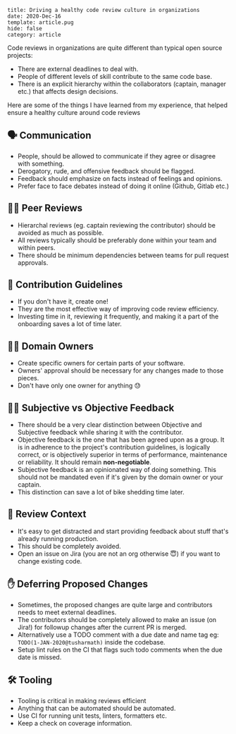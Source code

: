 ```metadata
title: Driving a healthy code review culture in organizations
date: 2020-Dec-16
template: article.pug
hide: false
category: article
```

Code reviews in organizations are quite different than typical open source projects:

- There are external deadlines to deal with.
- People of different levels of skill contribute to the same code base.
- There is an explicit hierarchy within the collaborators (captain, manager etc.) that affects design decisions.

Here are some of the things I have learned from my experience, that helped ensure a healthy culture around code reviews

## 🗣 Communication

- People, should be allowed to communicate if they agree or disagree with something.
- Derogatory, rude, and offensive feedback should be flagged.
- Feedback should emphasize on facts instead of feelings and opinions.
- Prefer face to face debates instead of doing it online (Github, Gitlab etc.)

## 💁‍♀️ Peer Reviews

- Hierarchal reviews (eg. captain reviewing the contributor) should be avoided as much as possible.
- All reviews typically should be preferably done within your team and within peers.
- There should be minimum dependencies between teams for pull request approvals.

## 📝 Contribution Guidelines

- If you don't have it, create one!
- They are the most effective way of improving code review efficiency.
- Investing time in it, reviewing it frequently, and making it a part of the onboarding saves a lot of time later.

## 👨‍✈️ Domain Owners

- Create specific owners for certain parts of your software.
- Owners' approval should be necessary for any changes made to those pieces.
- Don't have only one owner for anything 😓

## 🤷‍♀️ Subjective vs Objective Feedback

- There should be a very clear distinction between Objective and Subjective feedback while sharing it with the contributor.
- Objective feedback is the one that has been agreed upon as a group. It is in adherence to the project's contribution guidelines, is logically correct, or is objectively superior in terms of performance, maintenance or reliability. It should remain **non-negotiable**.
- Subjective feedback is an opinionated way of doing something. This should not be mandated even if it's given by the domain owner or your captain.
- This distinction can save a lot of bike shedding time later.

## 🧐 Review Context

- It's easy to get distracted and start providing feedback about stuff that's already running production.
- This should be completely avoided.
- Open an issue on Jira (you are not an org otherwise 😇) if you want to change existing code.

## ✋ Deferring Proposed Changes

- Sometimes, the proposed changes are quite large and contributors needs to meet external deadlines.
- The contributors should be completely allowed to make an issue (on Jira!) for followup changes after the current PR is merged.
- Alternatively use a TODO comment with a due date and name tag eg: `TODO(1-JAN-2020@tusharmath)` inside the codebase.
- Setup lint rules on the CI that flags such todo comments when the due date is missed.

## 🛠 Tooling

- Tooling is critical in making reviews efficient
- Anything that can be automated should be automated.
- Use CI for running unit tests, linters, formatters etc.
- Keep a check on coverage information.
